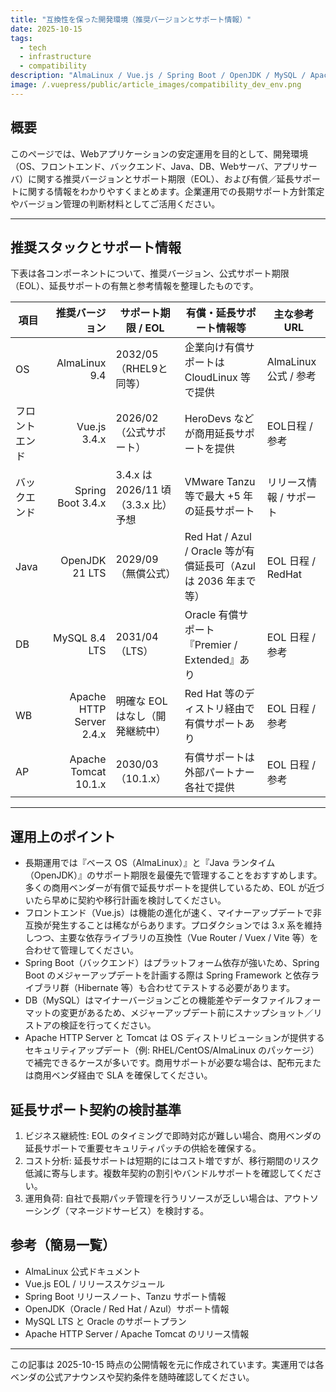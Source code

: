 ```yaml
---
title: "互換性を保った開発環境（推奨バージョンとサポート情報）"
date: 2025-10-15
tags:
  - tech
  - infrastructure
  - compatibility
description: "AlmaLinux / Vue.js / Spring Boot / OpenJDK / MySQL / Apache / Tomcat の推奨バージョンとサポート期間、延長サポート情報をまとめた運用ガイド。"
image: /.vuepress/public/article_images/compatibility_dev_env.png
---
```


## 概要

このページでは、Webアプリケーションの安定運用を目的として、開発環境（OS、フロントエンド、バックエンド、Java、DB、Webサーバ、アプリサーバ）に関する推奨バージョンとサポート期限（EOL）、および有償／延長サポートに関する情報をわかりやすくまとめます。企業運用での長期サポート方針策定やバージョン管理の判断材料としてご活用ください。

---

## 推奨スタックとサポート情報

下表は各コンポーネントについて、推奨バージョン、公式サポート期限（EOL）、延長サポートの有無と参考情報を整理したものです。

| 項目 | 推奨バージョン | サポート期限 / EOL | 有償・延長サポート情報等 | 主な参考URL |
|---|---:|---|---|---|
| OS | AlmaLinux 9.4 | 2032/05（RHEL9と同等） | 企業向け有償サポートは CloudLinux 等で提供 | AlmaLinux 公式 / 参考 |
| フロントエンド | Vue.js 3.4.x | 2026/02（公式サポート） | HeroDevs などが商用延長サポートを提供 | EOL日程 / 参考 |
| バックエンド | Spring Boot 3.4.x | 3.4.x は 2026/11 頃（3.3.x 比）予想 | VMware Tanzu 等で最大 +5 年の延長サポート | リリース情報 / サポート |
| Java | OpenJDK 21 LTS | 2029/09（無償公式） | Red Hat / Azul / Oracle 等が有償延長可（Azul は 2036 年まで等） | EOL 日程 / RedHat |
| DB | MySQL 8.4 LTS | 2031/04（LTS） | Oracle 有償サポート『Premier / Extended』あり | EOL 日程 / 参考 |
| WB | Apache HTTP Server 2.4.x | 明確な EOL はなし（開発継続中） | Red Hat 等のディストリ経由で有償サポートあり | EOL 日程 / 参考 |
| AP | Apache Tomcat 10.1.x | 2030/03（10.1.x） | 有償サポートは外部パートナー各社で提供 | EOL 日程 / 参考 |

---

## 運用上のポイント

- 長期運用では『ベース OS（AlmaLinux）』と『Java ランタイム（OpenJDK）』のサポート期限を最優先で管理することをおすすめします。多くの商用ベンダーが有償で延長サポートを提供しているため、EOL が近づいたら早めに契約や移行計画を検討してください。
- フロントエンド（Vue.js）は機能の進化が速く、マイナーアップデートで非互換が発生することは稀ながらあります。プロダクションでは 3.x 系を維持しつつ、主要な依存ライブラリの互換性（Vue Router / Vuex / Vite 等）を合わせて管理してください。
- Spring Boot（バックエンド）はプラットフォーム依存が強いため、Spring Boot のメジャーアップデートを計画する際は Spring Framework と依存ライブラリ群（Hibernate 等）も合わせてテストする必要があります。
- DB（MySQL）はマイナーバージョンごとの機能差やデータファイルフォーマットの変更があるため、メジャーアップデート前にスナップショット／リストアの検証を行ってください。
- Apache HTTP Server と Tomcat は OS ディストリビューションが提供するセキュリティアップデート（例: RHEL/CentOS/AlmaLinux のパッケージ）で補完できるケースが多いです。商用サポートが必要な場合は、配布元または商用ベンダ経由で SLA を確保してください。

## 延長サポート契約の検討基準

1. ビジネス継続性: EOL のタイミングで即時対応が難しい場合、商用ベンダの延長サポートで重要セキュリティパッチの供給を確保する。
2. コスト分析: 延長サポートは短期的にはコスト増ですが、移行期間のリスク低減に寄与します。複数年契約の割引やバンドルサポートを確認してください。
3. 運用負荷: 自社で長期パッチ管理を行うリソースが乏しい場合は、アウトソーシング（マネージドサービス）を検討する。

## 参考（簡易一覧）

- AlmaLinux 公式ドキュメント
- Vue.js EOL / リリーススケジュール
- Spring Boot リリースノート、Tanzu サポート情報
- OpenJDK（Oracle / Red Hat / Azul）サポート情報
- MySQL LTS と Oracle のサポートプラン
- Apache HTTP Server / Apache Tomcat のリリース情報

---

この記事は 2025-10-15 時点の公開情報を元に作成されています。実運用では各ベンダの公式アナウンスや契約条件を随時確認してください。

